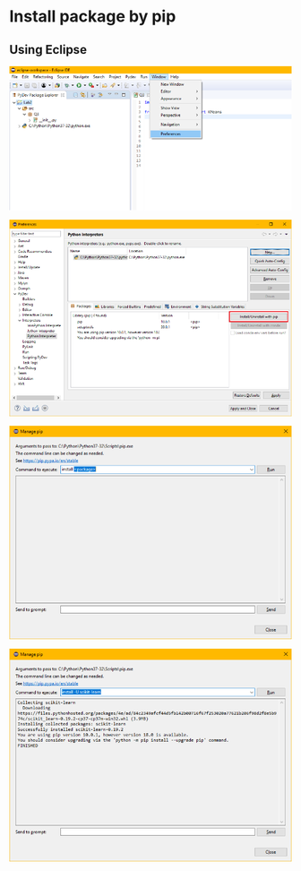 # Install package by pip

## Using Eclipse

![](../.gitbook/assets/image%20%2813%29.png)

![](../.gitbook/assets/image%20%2827%29.png)

![](../.gitbook/assets/image%20%2853%29.png)

![](../.gitbook/assets/image%20%2821%29.png)

